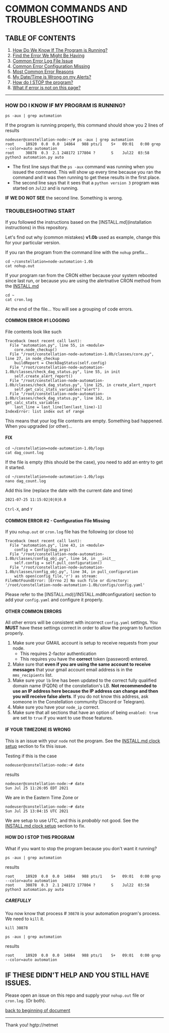 # COMMON COMMANDS AND TROUBLESHOOTING

## TABLE OF CONTENTS

1. [How Do We Know If The Program is Running?](#running)
1. [Find the Error We Might Be Having](#start)
1. [Common Error Log File Issue]("log_issue)
1. [Common Error Configuration Missing]("config_missing)
1. [Most Common Error Reasons](#other)
1. [My Date/Time is Wrong on my Alerts?](#timezone)
1. [How do I STOP the program?](#stop)
1. [What if error is not on this page?](#all_other_issues)

---

### HOW DO I KNOW IF MY PROGRAM IS RUNNING? <a name="running">

```
ps -aux | grep automation
```
If the program is running properly, this command should show you 2 lines of results
```
nodeuser@constellation-node:~/# ps -aux | grep automation
root     18920  0.0  0.0  14864   988 pts/1    S+   09:01   0:00 grep --color=auto automation
root     30878  0.3  2.1 248172 177804 ?       S    Jul22  03:58 python3 automation.py auto
```
 - The first line says that the `ps -aux` command was running when you issued the command.  This will show up every time because you ran the command and it was then running to get these results in the first place.
 - The second line says that it sees that a `python version 3` program was started on `Jul22` and is running.

 **IF WE DO NOT SEE** the second line.  Something is wrong.

### TROUBLESHOOTING START <a name="start">
 If you followed the instructions based on the [INSTALL.md](installation instructions) in this repository. 

 Let's find out why (common mistakes)  **v1.0b** used as example, change this for your particular version.

If you ran the program from the command line with the `nohup` prefix...
 ```
 cd ~/constellation=node-automation-1.0b
 cat nohup.out
 ```

If your program ran from the CRON either because your system rebooted since last run, or because you are using the alertnative CRON method from the [INSTALL.md](INSTALL.md)

```
cd ~
cat cron.log
```

At the end of the file...  You will see a grouping of code errors.

#### COMMON ERROR #1 LOGGING <a name="log_issue">

File contents look like such

```
Traceback (most recent call last):
  File "automation.py", line 55, in <module>
    core.node_checkup()
  File "/root/constellation-node-automation-1.0b/classes/core.py", line 27, in node_checkup
    buildReport = CheckDagStatus(self.config)
  File "/root/constellation-node-automation-1.0b/classes/check_dag_status.py", line 55, in init
    self.create_alert_report()
  File "/root/constellation-node-automation-1.0b/classes/check_dag_status.py", line 125, in create_alert_report
    self.get_calc_stats_variables("alert")
  File "/root/constellation-node-automation-1.0b/classes/check_dag_status.py", line 162, in get_calc_stats_variables
    last_line = last_line[len(last_line)-1]
IndexError: list index out of range
```

This means that your log file contents are empty.  Something bad happened.  When you upgraded (or other)... 

#### FIX

```
cd ~/constellation=node-automation-1.0b/logs
cat dag_count.log
```

If the file is empty (this should be the case), you need to add an entry to get it started.

```
cd ~/constellation=node-automation-1.0b/logs
nano dag_count.log
```

Add this line (replace the date with the current date and time)
```
2021-07-25 11:15:02|0|0|0.0
```

`Ctrl-X`, and `Y`

#### COMMON ERROR #2 - Configuration File Missing <a name="config_missing">

If you `nohup.out` or `cron.log` file has the following (or close to)

```
Traceback (most recent call last):
  File "automation.py", line 43, in <module>
    config = Config(dag_args)
  File "/root/constellation-node-automation-1.0b/classes/config_obj.py", line 14, in __init__
    self.config = self.pull_configuration()
  File "/root/constellation-node-automation-1.0b/classes/config_obj.py", line 34, in pull_configuration
    with open(config_file,'r') as stream:
FileNotFoundError: [Errno 2] No such file or directory: '/root/constellation-node-automation-1.0b/configs/config.yaml'
```

Please refer to the [INSTALL.md((/INSTALL.md#configuration) section to add your `config.yaml` and configure it properly.

#### OTHER COMMON ERRORS <a name="other">

All other errors will be consistent with incorrect `config.yaml` settings.  You **MUST** have these settings correct in order to allow the program to function properly.

1. Make sure your GMAIL account is setup to receive requests from your node.  
    - This requires 2-factor authentication
    - This requires you have the **correct** token (password) entered.
1. Make sure that **even if you are using the same account to receive messages** that your gmail account email address is in the `mms_recipients` list.
1. Make sure your `lb` line has been updated to the correct fully qualified domain name (FQDN) of the constellation's LB.  **Not recommended to use an IP address here because the IP address can change and then you will receive false alerts**.  If you do not know this address, ask someone in the Constellation community (Discord or Telegram).
1. Make sure you have your `node_ip` correct.
1. Make sure that all sections that have an option of being `enabled: true` are set to `true` if you want to use those features.

#### IF YOUR TIMEZONE IS WRONG <a name="timezone">

This is an issue with your `node` not the program.  See the [INSTALL.md clock setup](INSTALL.md#clocksetup) section to fix this issue.

Testing if this is the case

```
nodeuser@constellation-node:~# date
```
results
```
nodeuser@constellation-node:~# date
Sun Jul 25 11:26:05 EDT 2021
```
We are in the Eastern Time Zone
or
```
nodeuser@constellation-node:~# date
Sun Jul 25 13:04:15 UTC 2021
```
We are setup to use UTC, and this is *probably* not good.  See the [INSTALL.md clock setup](INSTALL.md#clocksetup) section to fix.

#### HOW DO I STOP THIS PROGRAM  <a name="stop">

What if you want to stop the program because you don't want it running?

```
ps -aux | grep automation
```
results
```
root     18920  0.0  0.0  14864   988 pts/1    S+   09:01   0:00 grep --color=auto automation
root     30878  0.3  2.1 248172 177804 ?       S    Jul22  03:58 python3 automation.py auto
```
##### CAREFULLY

You now know that process # `30878` is your automation program's process.  We need to `kill` it.

```
kill 30878
```
```
ps -aux | grep automation
```
results
```
root     18920  0.0  0.0  14864   988 pts/1    S+   09:01   0:00 grep --color=auto automation
```

## IF THESE DIDN'T HELP AND YOU STILL HAVE ISSUES. <a name="all_other_issues">

Please open an issue on this repo and supply your `nohup.out` file or `cron.log`.  (Or both).

[back to beginning of document](#top)

---
Thank you!
hgtp://netmet
